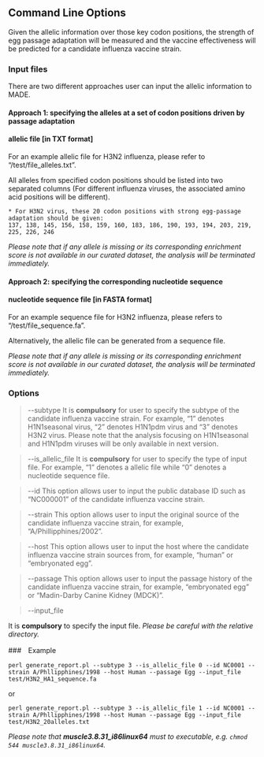 ## Command Line Options

Given the allelic information over those key codon positions, the strength of egg passage adaptation will be measured and the vaccine effectiveness will be predicted for a candidate influenza vaccine strain.

### Input files

There are two different approaches user can input the allelic information to MADE.

#### Approach 1: specifying the alleles at a set of codon positions driven by passage adaptation
#### allelic file [in TXT format]
For an example allelic file for H3N2 influenza, please refer to “/test/file_alleles.txt”.

All alleles from specified codon positions should be listed into two separated columns (For different influenza viruses, the associated amino acid positions will be different). 

```
* For H3N2 virus, these 20 codon positions with strong egg-passage adaptation should be given:
137, 138, 145, 156, 158, 159, 160, 183, 186, 190, 193, 194, 203, 219, 225, 226, 246
```

*Please note that if any allele is missing or its corresponding enrichment score is not available in our curated dataset, the analysis will be terminated immediately.*

#### Approach 2: specifying the corresponding nucleotide sequence
#### nucleotide sequence file [in FASTA format]
For an example sequence file for H3N2 influenza, please refers to “/test/file_sequence.fa”.

Alternatively, the allelic file can be generated from a sequence file.

*Please note that if any allele is missing or its corresponding enrichment score is not available in our curated dataset, the analysis will be terminated immediately.*


### Options

> --subtype
It is **compulsory** for user to specify the subtype of the candidate influenza vaccine strain. For example, “1” denotes H1N1seasonal virus, “2” denotes H1N1pdm virus and “3” denotes H3N2 virus.
Please note that the analysis focusing on H1N1seasonal and H1N1pdm viruses will be only available in next version.

> --is_allelic_file
It is **compulsory** for user to specify the type of input file. For example, “1” denotes a allelic file while “0” denotes a nucleotide sequence file.

> --id
This option allows user to input the public database ID such as “NC000001” of the candidate influenza vaccine strain. 

> --strain
This option allows user to input the original source of the candidate influenza vaccine strain, for example, “A/Phillipphines/2002”.

> --host
This option allows user to input the host where the candidate influenza vaccine strain sources  from, for example, “human” or “embryonated egg”.

> --passage
This option allows user to input the passage history of the candidate influenza vaccine strain,  for example, “embryonated egg” or “Madin-Darby Canine Kidney (MDCK)”.

> --input_file
 
It is **compulsory** to specify the input file. 
*Please be careful with the relative directory.*

###　Example

 `perl generate_report.pl --subtype 3 --is_allelic_file 0 --id NC0001 --strain A/Phllipphines/1998 --host Human --passage Egg --input_file test/H3N2_HA1_sequence.fa`

   or

  `perl generate_report.pl --subtype 3 --is_allelic_file 1 --id NC0001 --strain A/Phllipphines/1998 --host Human --passage Egg --input_file test/H3N2_20alleles.txt`

  *Please note that **muscle3.8.31_i86linux64** must to executable, e.g. `chmod 544 muscle3.8.31_i86linux64`.*
